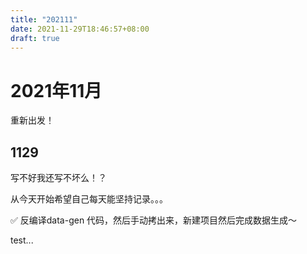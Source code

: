 ```yaml
---
title: "202111"
date: 2021-11-29T18:46:57+08:00
draft: true
---
```


# 2021年11月

重新出发！

## 1129

写不好我还写不坏么！？

从今天开始希望自己每天能坚持记录。。。

✅ 反编译data-gen 代码，然后手动拷出来，新建项目然后完成数据生成～

test...